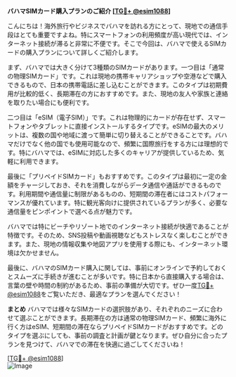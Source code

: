 **バハマSIMカード購入プランのご紹介 [[TG💪+ @esim1088](https://t.me/s/esim1088)]**

こんにちは！海外旅行やビジネスでバハマを訪れる方にとって、現地での通信手段はとても重要ですよね。特にスマートフォンの利用頻度が高い現代では、インターネット接続が滞ると非常に不便です。そこで今回は、バハマで使えるSIMカードの購入プランについて詳しくご紹介します。

まず、バハマでは大きく分けて3種類のSIMカードがあります。一つ目は「通常の物理SIMカード」です。これは現地の携帯キャリアショップや空港などで購入できるもので、日本の携帯電話に差し込むことができます。このタイプは初期費用が比較的低く、長期滞在の方におすすめです。また、現地の友人や家族と連絡を取りたい場合にも便利です。

二つ目は「eSIM（電子SIM）」です。これは物理的にカードが存在せず、スマートフォンやタブレットに直接インストールするタイプです。eSIMの最大のメリットは、複数の国や地域に渡って簡単に切り替えることができることです。バハマだけでなく他の国でも使用可能なので、頻繁に国際旅行をする方には理想的です。特にバハマでは、eSIMに対応した多くのキャリアが提供しているため、気軽に利用できます。

最後に「プリペイドSIMカード」もおすすめです。このタイプは最初に一定の金額をチャージしておき、それを消費しながらデータ通信や通話ができるものです。利用期間や通信量に制限があるものの、短期間の滞在者にはコストパフォーマンスが優れています。特に観光客向けに提供されているプランが多く、必要な通信量をピンポイントで選べる点が魅力です。

バハマでは特にビーチやリゾート地でのインターネット接続が快適であることが特徴です。そのため、SNS投稿や動画視聴などもストレスなく楽しむことができます。また、現地の情報収集や地図アプリを使用する際にも、インターネット環境は欠かせません。

最後に、バハマのSIMカード購入に関しては、事前にオンラインで予約しておくとスムーズに手続きが進むことが多いです。特に日本から直接購入する場合は、言葉の壁や時間の制約があるため、事前の準備が大切です。ぜひ一度[TG💪+ @esim1088](https://t.me/s/esim1088)をご覧いただき、最適なプランを選んでください！

**まとめ**
バハマでは様々なSIMカードの選択肢があり、それぞれのニーズに合わせて選ぶことができます。長期滞在の方は通常の物理SIMカード、頻繁に海外に行く方はeSIM、短期間の滞在ならプリペイドSIMカードがおすすめです。どのタイプを選ぶにしても、事前の調査と計画が鍵となります。ぜひ自分に合ったプランを見つけて、バハマでの滞在を快適に過ごしてくださいね！

[[TG💪+ @esim1088](https://t.me/s/esim1088)]  
![Image](https://i.postimg.cc/Y0z9fWf4/image.png)